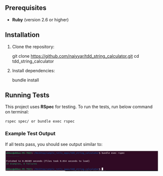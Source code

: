 ## Prerequisites
-   **Ruby**  (version 2.6 or higher)

## Installation

1.  Clone the repository:
   

      git clone https://github.com/naiyyar/tdd_string_calculator.git
      cd tdd_string_calculator
    
2.  Install dependencies:
  

      bundle install

## Running Tests
This project uses **RSpec** for testing. To run the tests, run below command on terminal:

    rspec spec/ or bundle exec rspec

### Example Test Output

If all tests pass, you should see output similar to:

![Test Output](https://github.com/naiyyar/tdd_string_calculator/blob/master/string_calc_test_results.png)
